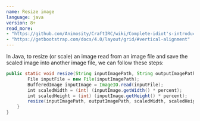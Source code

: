 ```yaml
---
name: Resize image
language: java
version: 8+
read_more:
- "https://github.com/Animosity/CraftIRC/wiki/Complete-idiot's-introduction-to-yaml"
- "https://getbootstrap.com/docs/4.0/layout/grid/#vertical-alignment"
---
```

In Java, to resize (or scale) an image read from an image file and save the scaled image into another image file, we can follow these steps:

```java
public static void resize(String inputImagePath, String outputImagePath, double percent) {
        File inputFile = new File(inputImagePath);
        BufferedImage inputImage = ImageIO.read(inputFile);
        int scaledWidth = (int) (inputImage.getWidth() * percent);
        int scaledHeight = (int) (inputImage.getHeight() * percent);
        resize(inputImagePath, outputImagePath, scaledWidth, scaledHeight);
    }
}
```
